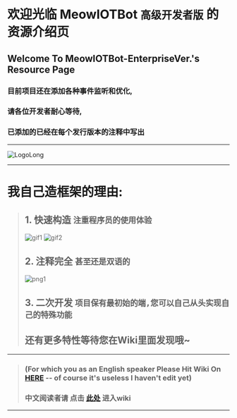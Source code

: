 # 欢迎光临 MeowIOTBot `高级开发者版` 的资源介绍页
## Welcome To MeowIOTBot-EnterpriseVer.'s Resource Page

### 目前项目还在添加各种事件监听和优化,  
### 请各位开发者耐心等待,  
### 已添加的已经在每个发行版本的注释中写出  
***
![LogoLong](https://github.com/DavidSciMeow/MeowIOTBot/blob/main/githubImgFolder/LogoLong.png)
***
# 我自己造框架的理由:
> ## 1. 快速构造 `注重程序员的使用体验`
> ![gif1](https://github.com/DavidSciMeow/MeowIOTBot/blob/main/githubImgFolder/_gif1.gif)
> ![gif2](https://github.com/DavidSciMeow/MeowIOTBot/blob/main/githubImgFolder/_gif2.gif)
> ## 2. 注释完全 `甚至还是双语的`
> ![png1](https://github.com/DavidSciMeow/MeowIOTBot/blob/main/githubImgFolder/_com1.png)
> ## 3. 二次开发 `项目保有最初始的端,您可以自己从头实现自己的特殊功能`
> ## 还有更多特性等待您在Wiki里面发现哦~
***
> ### (For which you as an English speaker Please Hit Wiki On [HERE]() -- of course it's useless I haven't edit yet)  
> ### 中文阅读者请 点击 [此处](https://github.com/DavidSciMeow/MeowIOTBot/wiki) 进入wiki
***
